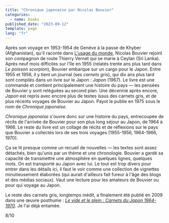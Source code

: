 ```yaml
---
title: "Chronique japonaise par Nicolas Bouvier"
categories:
  - name: books
published_date: "2023-09-12"
template: page
lang: "fr"
---
```


Après son voyage en 1953-1954 de Genève à la passe de Khyber (Afghanistan), qu'il raconte dans [L'usage du monde](/notes/l-usage-du-monde-par-nicolas-bouvier/), Nicolas Bouvier rejoint son compagnon de route Thierry Vernet qui se marie à Ceylan (Sri Lanka). Après neuf mois difficiles sur l'île en 1955 (relatés trente ans plus tard dans _Le poisson scorpion_), Bouvier embarque sur un cargo pour le Japon. Entre 1955 et 1956, il y tient un journal (ses _carnets gris_), qui dix ans plus tard sont compilés dans un livre sur le Japon : _Japon_ (1967). Le livre est une commande et contient principalement une histoire du pays — les pensées de Bouvier y sont reléguées au second plan. Une décennie après encore, _Japon_ est repris avec encore plus de textes issus des carnets gris, et de plus récents voyages de Bouvier au Japon. Payot le publie en 1975 sous le nom de _Chronique japonaise_.

_Chronique japonaise_ s'ouvre donc sur une histoire du pays, entrecoupée de récits de l'arrivée de Bouvier pour son plus long séjour au Japon, de 1964 à 1966. Le reste du livre est un collage de récits et de réflexions sur le pays que Bouvier a collectés lors de ses trois voyages (1955-1956, 1964-1966, 1970).

Ça se lit presque comme un recueil de nouvelles — les textes sont assez détachés, bien qu'unis par un thème et une chronologie. Bouvier a gardé sa capacité de transmettre une atmosphère en quelques lignes, quelques mots. On est transporté au Japon avec lui. Le tout est trop divers pour entrer dans les détails ici, il faut le voir comme une collection de vignettes minutieusement élaborées (qui aurait d'ailleurs fait fureur à l'âge des blogs et des médias sociaux). Vaut une lecture pour les amateurs de Bouvier ou pour qui voyage au Japon.

Le reste des carnets gris, longtemps inédit, a finalement été publié en 2009 dans une œuvre posthume : [_Le vide et le plein : Carnets du Japon 1964-1970_](/notes/le-vide-et-le-plein-par-nicolas-bouvier/). Je l'ai déjà entamée.

8/10
